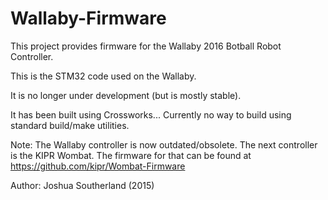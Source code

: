 Wallaby-Firmware
=======

This project provides firmware for the Wallaby 2016 Botball Robot Controller.

This is the STM32 code used on the Wallaby.

It is no longer under development (but is mostly stable). 

It has been built using Crossworks... Currently no way to build using standard build/make utilities.

Note: The Wallaby controller is now outdated/obsolete. The next controller is the KIPR Wombat. The firmware for that can be found at https://github.com/kipr/Wombat-Firmware

Author: Joshua Southerland (2015)
